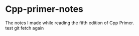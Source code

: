 # Cpp-primer-notes  
The notes I made while reading the fifth edition of Cpp Primer.  
test git fetch again
